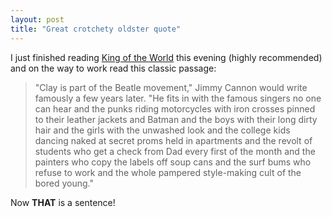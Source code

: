 ```yaml
---
layout: post
title: "Great crotchety oldster quote"
---
```




I just finished reading <a href="http://www.amazon.com/exec/obidos/ASIN/0375702296/">King of the World</a> this evening (highly recommended) and on the way to work read this classic passage:

<p><blockquote>"Clay is part of the Beatle movement," Jimmy Cannon would write famously a few years later. "He fits in with the famous singers no one can hear and the punks riding motorcycles with iron crosses pinned to their leather jackets and Batman and the boys with their long dirty hair and the girls with the unwashed look and the college kids dancing naked at secret proms held in apartments and the revolt of students who get a check from Dad every first of the month and the painters who copy the labels off soup cans and the surf bums who refuse to work and the whole pampered style-making cult of the bored young."</blockquote>

<p>Now <b>THAT</b> is a sentence!


